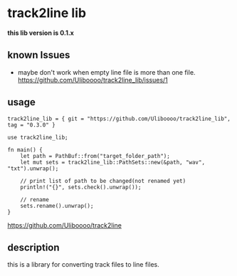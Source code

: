 # track2line lib

**this lib version is 0.1.x**

## known Issues

- maybe don't work when empty line file is more than one file. https://github.com/Uliboooo/track2line_lib/issues/1

## usage

```toml:
track2line_lib = { git = "https://github.com/Uliboooo/track2line_lib", tag = "0.3.0" }
```

```rust: usage
use track2line_lib;

fn main() {
    let path = PathBuf::from("target_folder_path");
    let mut sets = track2line_lib::PathSets::new(&path, "wav", "txt").unwrap();

    // print list of path to be changed(not renamed yet)
    println!("{}", sets.check().unwrap());

    // rename
    sets.rename().unwrap();
}
```

https://github.com/Uliboooo/track2line

## description

this is a library for converting track files to line files.
